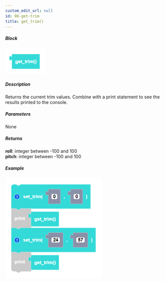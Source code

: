 ```yaml
---
custom_edit_url: null
id: 08-get-trim
title: get_trim()
---
```


##### Block

![get trim block image](get_trim.PNG)

##### Description

Returns the current trim values. Combine with a print statement to see the results printed to the console.

##### Parameters
 
None

##### Returns

**roll**: integer between -100 and 100 <br /> 
**pitch**: integer between -100 and 100 <br /> 

##### Example

![get trim example](get_trim_example.PNG)
